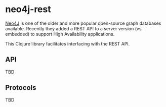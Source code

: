 # neo4j-rest

[Neo4J](http://neo4j.org) is one of the older and more popular
open-source graph databases available.  Recently they added a REST API
to a server version (vs. embedded) to support High Availability
applications.  

This Clojure library facilitates interfacing with the REST API.

## API 

TBD

## Protocols

TBD
